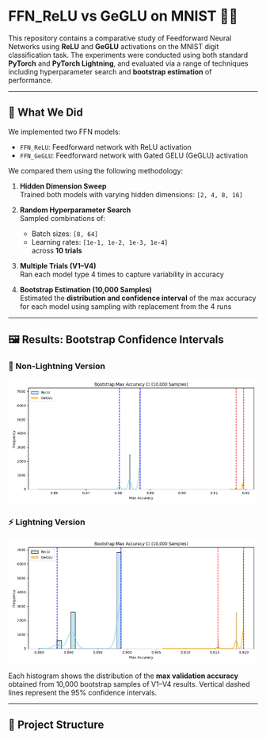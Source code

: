 # FFN_ReLU vs GeGLU on MNIST 🧠🔢

This repository contains a comparative study of Feedforward Neural Networks using **ReLU** and **GeGLU** activations on the MNIST digit classification task. The experiments were conducted using both standard **PyTorch** and **PyTorch Lightning**, and evaluated via a range of techniques including hyperparameter search and **bootstrap estimation** of performance.

---

## 🔬 What We Did

We implemented two FFN models:
- `FFN_ReLU`: Feedforward network with ReLU activation
- `FFN_GeGLU`: Feedforward network with Gated GELU (GeGLU) activation

We compared them using the following methodology:

1. **Hidden Dimension Sweep**  
   Trained both models with varying hidden dimensions: `[2, 4, 8, 16]`

2. **Random Hyperparameter Search**  
   Sampled combinations of:
   - Batch sizes: `[8, 64]`
   - Learning rates: `[1e-1, 1e-2, 1e-3, 1e-4]`  
   across **10 trials**

3. **Multiple Trials (V1–V4)**  
   Ran each model type 4 times to capture variability in accuracy

4. **Bootstrap Estimation (10,000 Samples)**  
   Estimated the **distribution and confidence interval** of the max accuracy for each model using sampling with replacement from the 4 runs

---

## 🖼️ Results: Bootstrap Confidence Intervals

### 📘 Non-Lightning Version

![Non-Lightning Bootstrap](bootstrap_histogram.png)

### ⚡ Lightning Version

![Lightning Bootstrap](bootstrap_lightning_histogram.png)

Each histogram shows the distribution of the **max validation accuracy** obtained from 10,000 bootstrap samples of V1–V4 results. Vertical dashed lines represent the 95% confidence intervals.

---

## 📁 Project Structure
